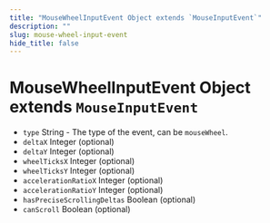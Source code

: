 ```yaml
---
title: "MouseWheelInputEvent Object extends `MouseInputEvent`"
description: ""
slug: mouse-wheel-input-event
hide_title: false
---
```


# MouseWheelInputEvent Object extends `MouseInputEvent`

* `type` String - The type of the event, can be `mouseWheel`.
* `deltaX` Integer (optional)
* `deltaY` Integer (optional)
* `wheelTicksX` Integer (optional)
* `wheelTicksY` Integer (optional)
* `accelerationRatioX` Integer (optional)
* `accelerationRatioY` Integer (optional)
* `hasPreciseScrollingDeltas` Boolean (optional)
* `canScroll` Boolean (optional)
